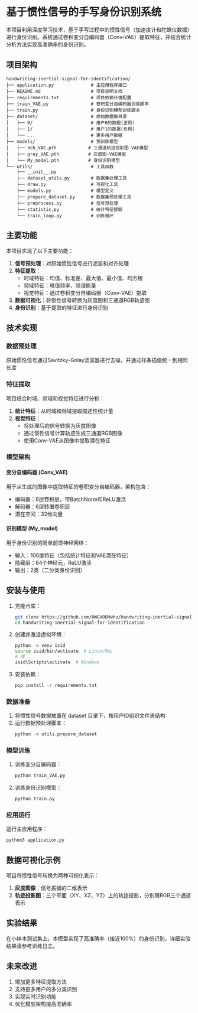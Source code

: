 # 基于惯性信号的手写身份识别系统

本项目利用深度学习技术，基于手写过程中的惯性信号（加速度计和陀螺仪数据）进行身份识别。系统通过卷积变分自编码器（Conv-VAE）提取特征，并结合统计分析方法实现高准确率的身份识别。

## 项目架构

```
handwriting-inertial-signal-for-identification/
├── application.py              # 主应用程序接口
├── README.md                   # 项目说明文档
├── requirements.txt            # 项目依赖环境配置
├── train_VAE.py                # 卷积变分自编码器训练脚本
├── train.py                    # 身份识别模型训练脚本
├── dataset/                    # 原始数据集目录
│   ├── 0/                      # 用户0的数据(正例)
│   ├── 1/                      # 用户1的数据(负例)
│   └── ...                     # 更多用户数据
├── models/                     # 预训练模型
│   ├── 3ch_VAE.pth            # 三通道轨迹投影图-VAE模型
│   ├── gray_VAE.pth           # 灰度图-VAE模型
│   └── My_model.pth           # 身份识别模型
└── utils/                      # 工具函数
    ├── __init__.py
    ├── dataset_utils.py        # 数据集处理工具
    ├── draw.py                 # 可视化工具
    ├── models.py               # 模型定义
    ├── prepare_dataset.py      # 数据集预处理工具
    ├── preprocess.py           # 信号预处理
    ├── statistic.py            # 统计特征提取
    └── train_loop.py           # 训练循环
```

## 主要功能

本项目实现了以下主要功能：

1. **信号预处理**：对原始惯性信号进行滤波和对齐处理
2. **特征提取**：
   - 时域特征：均值、标准差、最大值、最小值、均方根
   - 频域特征：峰值频率、频谱能量
   - 视觉特征：通过卷积变分自编码器（Conv-VAE）提取
3. **数据可视化**：将惯性信号转换为灰度图和三通道RGB轨迹图
4. **身份识别**：基于提取的特征进行身份识别

## 技术实现

### 数据预处理

原始惯性信号通过Savitzky-Golay滤波器进行去噪，并通过样条插值统一到相同长度

### 特征提取

项目结合时域、频域和视觉特征进行分析：

1. **统计特征**：从时域和频域提取描述性统计量
2. **视觉特征**：
   - 将处理后的信号转换为灰度图像
   - 通过惯性信号计算轨迹生成三通道RGB图像
   - 使用Conv-VAE从图像中提取潜在特征

### 模型架构

#### 变分自编码器 (Conv_VAE)

用于从生成的图像中提取特征的卷积变分自编码器，架构包含：
- 编码器：6层卷积层，带BatchNorm和ReLU激活
- 解码器：6层转置卷积层
- 潜在空间：32维向量

#### 识别模型 (My_model)

用于身份识别的简单前馈神经网络：
- 输入：106维特征（包括统计特征和VAE潜在特征）
- 隐藏层：64个神经元，ReLU激活
- 输出：2类（二分类身份识别）

## 安装与使用

1. 克隆仓库：
   ```bash
   git clone https://github.com/HWGVOUHwhu/handwriting-inertial-signal-for-identification.git
   cd handwriting-inertial-signal-for-identification
   ```

2. 创建并激活虚拟环境：
   ```bash
   python -m venv isid
   source isid/bin/activate  # Linux/Mac
   # 或
   isid\Scripts\activate  # Windows
   ```

3. 安装依赖：
   ```bash
   pip install -r requirements.txt
   ```

### 数据准备

1. 将惯性信号数据放置在 dataset 目录下，按用户ID组织文件夹结构
2. 运行数据预处理脚本：
   ```bash
   python -m utils.prepare_dataset
   ```

### 模型训练

1. 训练变分自编码器：
   ```bash
   python train_VAE.py
   ```

2. 训练身份识别模型：
   ```bash
   python train.py
   ```

### 应用运行

运行主应用程序：
```bash
python3 application.py
```

## 数据可视化示例

项目将惯性信号转换为两种可视化表示：

1. **灰度图像**：信号振幅的二维表示
2. **轨迹投影图**：三个平面（XY、XZ、YZ）上的轨迹投影，分别用RGB三个通道表示

## 实验结果

在小样本测试集上，本模型实现了高准确率（接近100%）的身份识别，详细实验结果请参考训练日志。

## 未来改进

1. 增加更多特征提取方法
2. 支持更多用户的多分类识别
3. 实现实时识别功能
4. 优化模型架构提高准确率